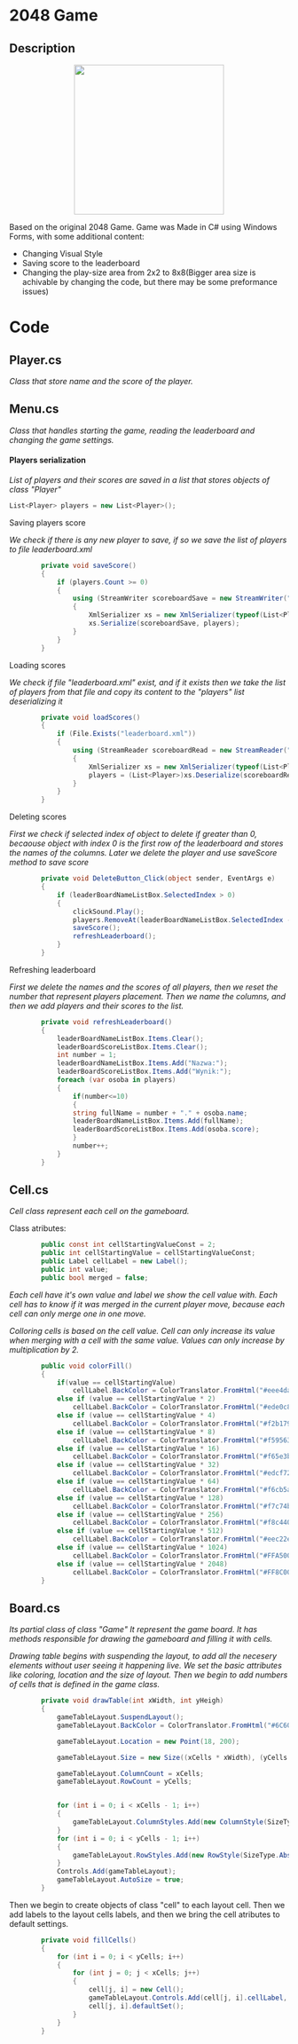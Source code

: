 # 2048 Game
## Description
<p align="center">
  <img src="https://user-images.githubusercontent.com/56955430/181585582-52446bb0-e578-48e1-be5b-abb424482796.png" width="270">
</p>

Based on the original 2048 Game. Game was Made in C# using Windows Forms, with some additional content:
* Changing Visual Style
* Saving score to the leaderboard
* Changing the play-size area from 2x2 to 8x8(Bigger area size is achivable by changing the code, but there may be some preformance issues)

# Code
## Player.cs
<i>Class that store name and the score of the player.</i>

## Menu.cs
<i>Class that handles starting the game, reading the leaderboard and changing the game settings.</i>

#### Players serialization
<i>List of players and their scores are saved in a list that stores objects of class "Player"</i>
```cs
List<Player> players = new List<Player>();
```
Saving players score

<i> We check if there is any new player to save, if so we save the list of players to file leaderboard.xml </i>
```cs
        private void saveScore()
        {
            if (players.Count >= 0)
            {
                using (StreamWriter scoreboardSave = new StreamWriter("leaderboard.xml"))
                {
                    XmlSerializer xs = new XmlSerializer(typeof(List<Player>));
                    xs.Serialize(scoreboardSave, players);
                }
            }
        }
```
Loading scores

<i> We check if file "leaderboard.xml" exist, and if it exists then we take the list of players from that file and copy its content to the "players" list deserializing it</i>
```cs
        private void loadScores()
        {
            if (File.Exists("leaderboard.xml"))
            {
                using (StreamReader scoreboardRead = new StreamReader("leaderboard.xml"))
                {
                    XmlSerializer xs = new XmlSerializer(typeof(List<Player>));
                    players = (List<Player>)xs.Deserialize(scoreboardRead);
                }
            }
        }
```

Deleting scores

<i> First we check if selected index of object to delete if greater than 0, becaouse object with index 0 is the first row of the leaderboard and stores the names of the columns. Later we delete the player and use saveScore method to save score</i>


```cs
        private void DeleteButton_Click(object sender, EventArgs e)
        {
            if (leaderBoardNameListBox.SelectedIndex > 0)
            {
                clickSound.Play();
                players.RemoveAt(leaderBoardNameListBox.SelectedIndex - 1);
                saveScore();
                refreshLeaderboard();
            }
        }
```

Refreshing leaderboard

<i> First we delete the names and the scores of all players, then we reset the number that represent players placement. Then we name the columns, and then we add players and their scores to the list.</i>

```cs
        private void refreshLeaderboard()
        {
            leaderBoardNameListBox.Items.Clear();
            leaderBoardScoreListBox.Items.Clear();
            int number = 1;
            leaderBoardNameListBox.Items.Add("Nazwa:");
            leaderBoardScoreListBox.Items.Add("Wynik:");
            foreach (var osoba in players)
            {
                if(number<=10)
                { 
                string fullName = number + "." + osoba.name;
                leaderBoardNameListBox.Items.Add(fullName);
                leaderBoardScoreListBox.Items.Add(osoba.score);
                }
                number++;
            }
        }
```
## Cell.cs

<i> Cell class represent each cell on the gameboard. </i>

Class atributes:
```cs
        public const int cellStartingValueConst = 2;
        public int cellStartingValue = cellStartingValueConst;
        public Label cellLabel = new Label();
        public int value;
        public bool merged = false;
```
<i> Each cell have it's own value and label we show the cell value with. Each cell has to know if it was merged in the current player move, because each cell can only merge one in one move. </i>

<i> Colloring cells is based on the cell value. Cell can only increase its value when merging with a cell with the same value. Values can only increase by multiplication by 2. </i>
```cs
        public void colorFill()
        {               
            if(value == cellStartingValue)
                cellLabel.BackColor = ColorTranslator.FromHtml("#eee4da");
            else if (value == cellStartingValue * 2)
                cellLabel.BackColor = ColorTranslator.FromHtml("#ede0c8");
            else if (value == cellStartingValue * 4)
                cellLabel.BackColor = ColorTranslator.FromHtml("#f2b179");
            else if (value == cellStartingValue * 8)
                cellLabel.BackColor = ColorTranslator.FromHtml("#f59563");
            else if (value == cellStartingValue * 16)
                cellLabel.BackColor = ColorTranslator.FromHtml("#f65e3b");
            else if (value == cellStartingValue * 32)
                cellLabel.BackColor = ColorTranslator.FromHtml("#edcf72");
            else if (value == cellStartingValue * 64)
                cellLabel.BackColor = ColorTranslator.FromHtml("#f6cb5a");
            else if (value == cellStartingValue * 128)
                cellLabel.BackColor = ColorTranslator.FromHtml("#f7c74b");
            else if (value == cellStartingValue * 256)
                cellLabel.BackColor = ColorTranslator.FromHtml("#f8c440");
            else if (value == cellStartingValue * 512)
                cellLabel.BackColor = ColorTranslator.FromHtml("#eec22e");
            else if (value == cellStartingValue * 1024)
                cellLabel.BackColor = ColorTranslator.FromHtml("#FFA500");
            else if (value == cellStartingValue * 2048)
                cellLabel.BackColor = ColorTranslator.FromHtml("#FF8C00");
        }
```
## Board.cs

<i> Its partial class of class "Game"
It represent the game board. It has methods responsible for drawing the gameboard and filling it with cells. </i>

<i> Drawing table begins with suspending the layout, to add all the necesery elements without user seeing it happening live. We set the basic attributes like coloring, location and the size of layout. Then we begin to add numbers of cells that is defined in the game class. </i>
```cs
        private void drawTable(int xWidth, int yHeigh)
        {
            gameTableLayout.SuspendLayout();
            gameTableLayout.BackColor = ColorTranslator.FromHtml("#6C6060");

            gameTableLayout.Location = new Point(18, 200);

            gameTableLayout.Size = new Size((xCells * xWidth), (yCells * yHeigh));

            gameTableLayout.ColumnCount = xCells;
            gameTableLayout.RowCount = yCells;


            for (int i = 0; i < xCells - 1; i++)
            {
                gameTableLayout.ColumnStyles.Add(new ColumnStyle(SizeType.Absolute, xWidth));
            }
            for (int i = 0; i < yCells - 1; i++)
            {
                gameTableLayout.RowStyles.Add(new RowStyle(SizeType.Absolute, yHeigh));
            }
            Controls.Add(gameTableLayout);
            gameTableLayout.AutoSize = true;
        }
```
Then we begin to create objects of class "cell" to each layout cell. Then we add labels to the layout cells labels, and then we bring the cell atributes to default settings.
```cs
        private void fillCells()
        {
            for (int i = 0; i < yCells; i++)
            {
                for (int j = 0; j < xCells; j++)
                {
                    cell[j, i] = new Cell();
                    gameTableLayout.Controls.Add(cell[j, i].cellLabel, j, i);
                    cell[j, i].defaultSet();
                }
            }
        }
```

